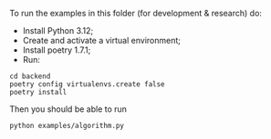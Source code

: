 To run the examples in this folder (for development & research) do:

* Install Python 3.12; 
* Create and activate a virtual environment;
* Install poetry 1.7.1;
* Run:

```
cd backend
poetry config virtualenvs.create false
poetry install
```

Then you should be able to run
```
python examples/algorithm.py
```
